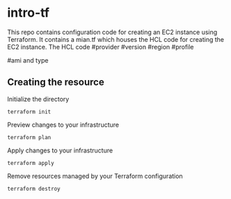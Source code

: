 # intro-tf
This repo contains configuration code for creating an EC2 instance using Terraform. 
It contains a mian.tf which houses the HCL code for creating the EC2 instance.
The HCL code
#provider
#version
#region
#profile

#ami and type

## Creating the resource

Initialize the directory
```
terraform init
```
Preview changes to your infrastructure
```
terraform plan
```
Apply changes to your infrastructure
```
terraform apply
```
Remove resources managed by your Terraform configuration
```
terraform destroy
```

